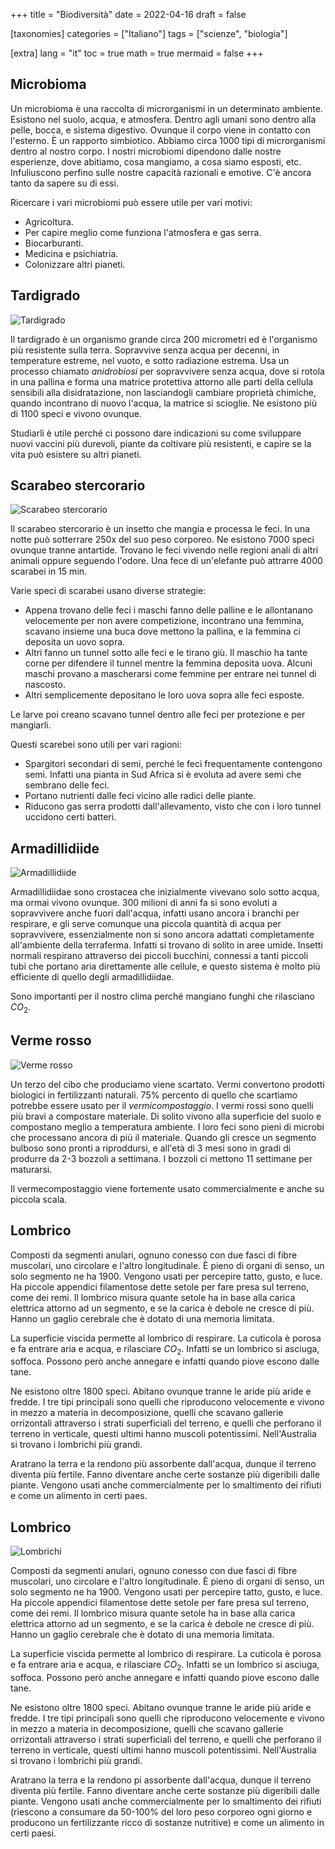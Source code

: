 +++
title = "Biodiversità"
date = 2022-04-16
draft = false

[taxonomies]
categories = ["Italiano"]
tags = ["scienze", "biologia"]

[extra]
lang = "it"
toc = true
math = true
mermaid = false
+++
## Microbioma
Un microbioma è una raccolta di microrganismi in un determinato ambiente. Esistono nel suolo, acqua, e atmosfera. Dentro agli umani sono dentro alla pelle, bocca, e sistema digestivo. Ovunque il corpo viene in contatto con l'esterno. È un rapporto simbiotico. Abbiamo circa 1000 tipi di microrganismi dentro al nostro corpo. I nostri microbiomi dipendono dalle nostre esperienze, dove abitiamo, cosa mangiamo, a cosa siamo esposti, etc. Infuliuscono perfino sulle nostre capacità razionali e emotive. C'è ancora tanto da sapere su di essi.

Ricercare i vari microbiomi può essere utile per vari motivi:
 - Agricoltura.
 - Per capire meglio come funziona l'atmosfera e gas serra.
 - Biocarburanti.
 - Medicina e psichiatria.
 - Colonizzare altri pianeti.

## Tardigrado

![Tardigrado](/biodiversity/tardigrade.webp)

Il tardigrado è un organismo grande circa 200 micrometri ed è l'organismo più resistente sulla terra. Sopravvive senza acqua per decenni, in temperature estreme, nel vuoto, e sotto radiazione estrema. Usa un processo chiamato *anidrobiosi* per sopravvivere senza acqua, dove si rotola in una pallina e forma una matrice protettiva attorno alle parti della cellula sensibili alla disidratazione, non lasciandogli cambiare proprietà chimiche, quando incontrano di nuovo l'acqua, la matrice si scioglie. Ne esistono più di 1100 speci e vivono ovunque.

Studiarli è utile perché ci possono dare indicazioni su come sviluppare nuovi vaccini più durevoli, piante da coltivare più resistenti, e capire se la vita può esistere su altri pianeti.

## Scarabeo stercorario

![Scarabeo stercorario](/biodiversity/dung-beetle.webp)

Il scarabeo stercorario è un insetto che mangia e processa le feci. In una notte può sotterrare 250x del suo peso corporeo. Ne esistono 7000 speci ovunque tranne antartide. Trovano le feci vivendo nelle regioni anali di altri animali oppure seguendo l'odore. Una fece di un'elefante può attrarre 4000 scarabei in 15 min.

Varie speci di scarabei usano diverse strategie:
 - Appena trovano delle feci i maschi fanno delle palline e le allontanano velocemente per non avere competizione, incontrano una femmina, scavano insieme una buca dove mettono la pallina, e la femmina ci deposita un uovo sopra.
 - Altri fanno un tunnel sotto alle feci e le tirano giù. Il maschio ha tante corne per difendere il tunnel mentre la femmina deposita uova. Alcuni maschi provano a mascherarsi come femmine per entrare nei tunnel di nascosto.
 - Altri semplicemente depositano le loro uova sopra alle feci esposte.

Le larve poi creano scavano tunnel dentro alle feci per protezione e per mangiarli.

Questi scarebei sono utili per vari ragioni:
 - Spargitori secondari di semi, perché le feci frequentamente contengono semi. Infatti una pianta in Sud Africa si è evoluta ad avere semi che sembrano delle feci.
 - Portano nutrienti dalle feci vicino alle radici delle piante.
 - Riducono gas serra prodotti dall'allevamento, visto che con i loro tunnel uccidono certi batteri.

## Armadillidiide

![Armadillidiide](/biodiversity/armadillidiide.webp)

Armadillidiidae sono crostacea che inizialmente vivevano solo sotto acqua, ma ormai vivono ovunque. 300 milioni di anni fa si sono evoluti a sopravvivere anche fuori dall'acqua, infatti usano ancora i branchi per respirare, e gli serve comunque una piccola quantità di acqua per sopravvivere, essenzialmente non si sono ancora adattati completamente all'ambiente della terraferma. Infatti si trovano di solito in aree umide. Insetti normali respirano attraverso dei piccoli bucchini, connessi a tanti piccoli tubi che portano aria direttamente alle cellule, e questo sistema è molto più efficiente di quello degli armadillidiidae.

Sono importanti per il nostro clima perché mangiano funghi che rilasciano $CO_{2}$.

## Verme rosso

![Verme rosso](/biodiversity/worms.webp)

Un terzo del cibo che produciamo viene scartato. Vermi convertono prodotti biologici in fertilizzanti naturali. 75% percento di quello che scartiamo potrebbe essere usato per il *vermicompostaggio*. I vermi rossi sono quelli più bravi a compostare materiale. Di solito vivono alla superficie del suolo e compostano meglio a temperatura ambiente. I loro feci sono pieni di microbi che processano ancora di più il materiale. Quando gli cresce un segmento bulboso sono pronti a riproddursi, e all'età di 3 mesi sono in gradi di produrre da 2-3 bozzoli a settimana. I bozzoli ci mettono 11 settimane per maturarsi.

Il vermecompostaggio viene fortemente usato commercialmente e anche su piccola scala.

## Lombrico
Composti da segmenti anulari, ognuno conesso con due fasci di fibre muscolari, uno circolare e l'altro longitudinale. È pieno di organi di senso, un solo segmento ne ha 1900. Vengono usati per percepire tatto, gusto, e luce. Ha piccole appendici filamentose dette setole per fare presa sul terreno, come dei remi. Il lombrico misura quante setole ha in base alla carica elettrica attorno ad un segmento, e se la carica è debole ne cresce di più. Hanno un gaglio cerebrale che è dotato di una memoria limitata.

La superficie viscida permette al lombrico di respirare. La cuticola è porosa e fa entrare aria e acqua, e rilasciare $CO_{2}$. Infatti se un lombrico si asciuga, soffoca. Possono però anche annegare e infatti quando piove escono dalle tane.

Ne esistono oltre 1800 speci. Abitano ovunque tranne le aride più aride e fredde. I tre tipi principali sono quelli che riproducono velocemente e vivono in mezzo a materia in decomposizione, quelli che scavano gallerie orrizontali attraverso i strati superficiali del terreno, e quelli che perforano il terreno in verticale, questi ultimi hanno muscoli potentissimi. Nell'Australia si trovano i lombrichi più grandi.

Aratrano la terra e la rendono più assorbente dall'acqua, dunque il terreno diventa più fertile. Fanno diventare anche certe sostanze più digeribili dalle piante. Vengono usati anche commercialmente per lo smaltimento dei rifiuti e come un alimento in certi paes.

## Lombrico

![Lombrichi](/biodiversity/earthworms.webp)

Composti da segmenti anulari, ognuno conesso con due fasci di fibre muscolari, uno circolare e l'altro longitudinale. È pieno di organi di senso, un solo segmento ne ha 1900. Vengono usati per percepire tatto, gusto, e luce. Ha piccole appendici filamentose dette setole per fare presa sul terreno, come dei remi. Il lombrico misura quante setole ha in base alla carica elettrica attorno ad un segmento, e se la carica è debole ne cresce di più. Hanno un gaglio cerebrale che è dotato di una memoria limitata.

La superficie viscida permette al lombrico di respirare. La cuticola è porosa e fa entrare aria e acqua, e rilasciare $CO_{2}$. Infatti se un lombrico si asciuga, soffoca. Possono però anche annegare e infatti quando piove escono dalle tane.

Ne esistono oltre 1800 speci. Abitano ovunque tranne le aride più aride e fredde. I tre tipi principali sono quelli che riproducono velocemente e vivono in mezzo a materia in decomposizione, quelli che scavano gallerie orrizontali attraverso i strati superficiali del terreno, e quelli che perforano il terreno in verticale, questi ultimi hanno muscoli potentissimi. Nell'Australia si trovano i lombrichi più grandi.

Aratrano la terra e la rendono pi assorbente dall'acqua, dunque il terreno diventa più fertile. Fanno diventare anche certe sostanze più digeribili dalle piante. Vengono usati anche commercialmente per lo smaltimento dei rifiuti (riescono a consumare da 50-100% del loro peso corporeo ogni giorno e producono un fertilizzante ricco di sostanze nutritive) e come un alimento in certi paesi.

